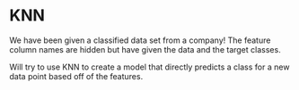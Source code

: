 # KNN
We have been given a classified data set from a company! The feature column names are hidden but have given the data and the target classes.

Will try to use KNN to create a model that directly predicts a class for a new data point based off of the features.
